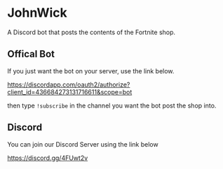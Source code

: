 # JohnWick
A Discord bot that posts the contents of the Fortnite shop.

## Offical Bot
If you just want the bot on your server, use the link below.

https://discordapp.com/oauth2/authorize?client_id=436684273131716611&scope=bot

then type `!subscribe` in the channel you want the bot post the shop into.

## Discord
You can join our Discord Server using the link below

https://discord.gg/4FUwt2v
